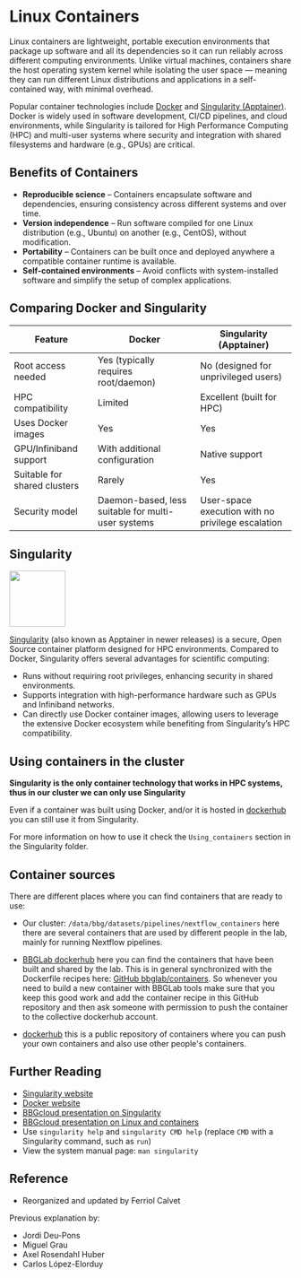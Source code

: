 <!-- # Overview -->
# Linux Containers

Linux containers are lightweight, portable execution environments that package up software and all its dependencies so it can run reliably across different computing environments. Unlike virtual machines, containers share the host operating system kernel while isolating the user space — meaning they can run different Linux distributions and applications in a self-contained way, with minimal overhead.

Popular container technologies include [Docker](https://docker.com/) and [Singularity (Apptainer)](https://apptainer.org/). Docker is widely used in software development, CI/CD pipelines, and cloud environments, while Singularity is tailored for High Performance Computing (HPC) and multi-user systems where security and integration with shared filesystems and hardware (e.g., GPUs) are critical.

## Benefits of Containers

- **Reproducible science** – Containers encapsulate software and dependencies, ensuring consistency across different systems and over time.
- **Version independence** – Run software compiled for one Linux distribution (e.g., Ubuntu) on another (e.g., CentOS), without modification.
- **Portability** – Containers can be built once and deployed anywhere a compatible container runtime is available.
- **Self-contained environments** – Avoid conflicts with system-installed software and simplify the setup of complex applications.


## Comparing Docker and Singularity

| Feature                     | Docker                                | Singularity (Apptainer)              |
|----------------------------|----------------------------------------|--------------------------------------|
| Root access needed         | Yes (typically requires root/daemon)   | No (designed for unprivileged users) |
| HPC compatibility          | Limited                                | Excellent (built for HPC)            |
| Uses Docker images         | Yes                                    | Yes                                  |
| GPU/Infiniband support     | With additional configuration          | Native support                       |
| Suitable for shared clusters | Rarely                                | Yes                                  |
| Security model             | Daemon-based, less suitable for multi-user systems | User-space execution with no privilege escalation |



## Singularity

<img src="/docs/assets/images/singularity_logo.png"  width="100" height="100">

[Singularity](https://sylabs.io/guides/latest/user-guide/introduction.html) (also known as Apptainer in newer releases) is a secure, Open Source container platform designed for HPC environments. Compared to Docker, Singularity offers several advantages for scientific computing:

- Runs without requiring root privileges, enhancing security in shared environments.
- Supports integration with high-performance hardware such as GPUs and Infiniband networks.
- Can directly use Docker container images, allowing users to leverage the extensive Docker ecosystem while benefiting from Singularity’s HPC compatibility.

## Using containers in the cluster

**Singularity is the only container technology that works in HPC systems, thus in our cluster we can only use Singularity**

Even if a container was built using Docker, and/or it is hosted in [dockerhub](https://hub.docker.com) you can still use it from Singularity.

For more information on how to use it check the `Using_containers` section in the Singularity folder.


## Container sources

There are different places where you can find containers that are ready to use:
* Our cluster: `/data/bbg/datasets/pipelines/nextflow_containers` here there are several containers that are used by different people in the lab, mainly for running Nextflow pipelines.

* [BBGLab dockerhub](https://hub.docker.com/u/bbglab) here you can find the containers that have been built and shared by the lab. This is in general synchronized with the Dockerfile recipes here: [GitHub bbglab/containers](https://github.com/bbglab/containers). So whenever you need to build a new container with BBGLab tools make sure that you keep this good work and add the container recipe in this GitHub repository and then ask someone with permission to push the container to the collective dockerhub account.



* [dockerhub](https://hub.docker.com) this is a public repository of containers where you can push your own containers and also use other people's containers.


## Further Reading

- [Singularity website](https://sylabs.io/guides/latest/user-guide/index.html)
- [Docker website](https://www.docker.com/resources/what-container)
- [BBGcloud presentation on Singularity](https://docs.google.com/presentation/d/1D4ExctFpb2kiSGMQ5rOQ4ctw6lktloey1Ak6xD9ZQ38/edit#slide=id.p)  
- [BBGcloud presentation on Linux and containers](https://docs.google.com/presentation/d/1FRRg5Rml8sIPgm6KLEIK-Avr7vAyE_0yIRVUFug0U3s/edit#slide=id.p)  
- Use `singularity help` and `singularity CMD help` (replace `CMD` with a Singularity command, such as `run`)  
- View the system manual page: `man singularity`



## Reference

- Reorganized and updated by Ferriol Calvet

Previous explanation by:
- Jordi Deu-Pons
- Miguel Grau
- Axel Rosendahl Huber
- Carlos López-Elorduy
